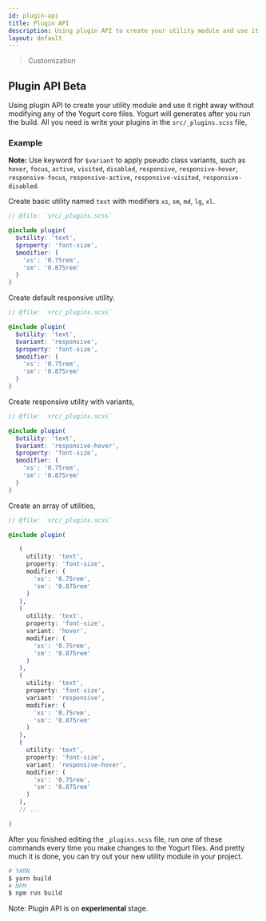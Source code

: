 ```yaml
---
id: plugin-api
title: Plugin API
description: Using plugin API to create your utility module and use it right away without modifying any of the Yogurt core files.
layout: default
---
```


> Customization

## Plugin API <span class="ml-1 px-2 py-1 text-sm text-gray-600 bg-gray-300">Beta</span>

Using plugin API to create your utility module and use it right away without modifying any of the Yogurt core files. Yogurt will generates after you run the build. All you need is write your plugins in the `src/_plugins.scss` file,

### Example

**Note:** Use keyword for `$variant` to apply pseudo class variants, such as `hover`, `focus`, `active`, `visited`, `disabled`, `responsive`, `responsive-hover`, `responsive-focus`, `responsive-active`, `responsive-visited`, `responsive-disabled`.

Create basic utility named `text` with modifiers `xs`, `sm`, `md`, `lg`, `xl`.

```scss
// @file: `src/_plugins.scss`

@include plugin(
  $utility: 'text',
  $property: 'font-size',
  $modifier: (
    'xs': '0.75rem',
    'sm': '0.875rem'
  )
)
```

Create default responsive utility.

```scss
// @file: `src/_plugins.scss`

@include plugin(
  $utility: 'text',
  $variant: 'responsive',
  $property: 'font-size',
  $modifier: (
    'xs': '0.75rem',
    'sm': '0.875rem'
  )
)
```

Create responsive utility with variants,

```scss
// @file: `src/_plugins.scss`

@include plugin(
  $utility: 'text',
  $variant: 'responsive-hover',
  $property: 'font-size',
  $modifier: (
    'xs': '0.75rem',
    'sm': '0.875rem'
  )
)
```

Create an array of utilities,

```scss
// @file: `src/_plugins.scss`

@include plugin(

   (
     utility: 'text',
     property: 'font-size',
     modifier: (
       'xs': '0.75rem',
       'sm': '0.875rem'
     )
   ),
   (
     utility: 'text',
     property: 'font-size',
     variant: 'hover',
     modifier: (
       'xs': '0.75rem',
       'sm': '0.875rem'
     )
   ),
   (
     utility: 'text',
     property: 'font-size',
     variant: 'responsive',
     modifier: (
       'xs': '0.75rem',
       'sm': '0.875rem'
     )
   ),
   (
     utility: 'text',
     property: 'font-size',
     variant: 'responsive-hover',
     modifier: (
       'xs': '0.75rem',
       'sm': '0.875rem'
     )
   ),
   // ...

)
```

After you finished editing the `_plugins.scss` file, run one of these commands every time you make changes to the Yogurt files. And pretty much it is done, you can try out your new utility module in your project.

```bash
# YARN
$ yarn build
# NPM
$ npm run build
```

<y class="my-4 p-3 border-l-8 border-orange-600 text-orange-600 bg-orange-200">
  <span class="pr-1 font-semibold">
    Note:
  </span>
  Plugin API is on
  <strong>
    experimental
  </strong>
  stage.
</y>